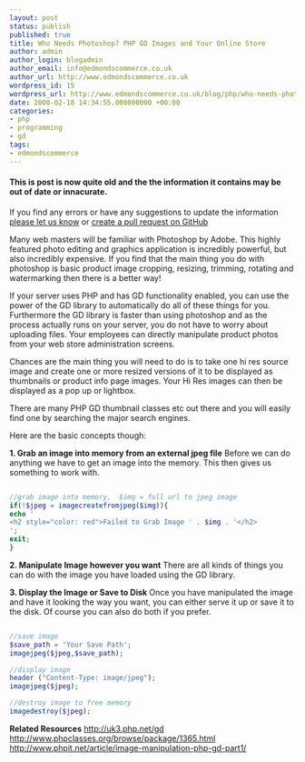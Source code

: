 ```yaml
---
layout: post
status: publish
published: true
title: Who Needs Photoshop? PHP GD Images and Your Online Store
author: admin
author_login: blogadmin
author_email: info@edmondscommerce.co.uk
author_url: http://www.edmondscommerce.co.uk
wordpress_id: 15
wordpress_url: http://www.edmondscommerce.co.uk/blog/php/who-needs-photoshop-php-gd-images-and-your-online-store/
date: 2008-02-18 14:34:55.000000000 +00:00
categories:
- php
- programming
- gd
tags:
- edmondscommerce
---
```

<div class="oldpost"><h4>This is post is now quite old and the the information it contains may be out of date or innacurate.</h4>
<p>
If you find any errors or have any suggestions to update the information <a href="http://edmondscommerce.github.io/contact-us/index.html">please let us know</a>
or <a href="https://github.com/edmondscommerce/edmondscommerce.github.io">create a pull request on GitHub</a>
</p>
</div>
Many web masters will be familiar with Photoshop by Adobe. This highly featured photo editing and graphics application is incredibly powerful, but also incredibly expensive. If you find that the main thing you do with photoshop is basic product image cropping, resizing, trimming, rotating and watermarking then there is a better way!

If your server uses PHP and has GD functionality enabled, you can use the power of the GD library to automatically do all of these things for you. Furthermore the GD library is faster than using photoshop and as the process actually runs on your server, you do not have to worry about uploading files. Your employees can directly manipulate product photos from your web store administration screens.

Chances are the main thing you will need to do is to take one hi res source image and create one or more resized versions of it to be displayed as thumbnails or product info page images. Your Hi Res images can then be displayed as a pop up or lightbox.

There are many PHP GD thumbnail classes etc out there and you will easily find one by searching the major search engines.

Here are the basic concepts though:

<strong>1. Grab an image into memory from an external jpeg file</strong>
Before we can do anything we have to get an image into the memory. This then gives us something to work with.
```php

//grab image into memory,  $img = full url to jpeg image
if(!$jpeg = imagecreatefromjpeg($img)){
echo '
<h2 style="color: red">Failed to Grab Image ' . $img . '</h2>
';
exit;
}

```

<strong>2. Manipulate Image however you want</strong>
There are all kinds of things you can do with the image you have loaded using the GD library.

<strong>3. Display the Image or Save to Disk</strong>
Once you have manipulated the image and have it looking the way you want, you can either serve it up or save it to the disk. Of course you can also do both if you prefer.
```php

//save image
$save_path = 'Your Save Path';
imagejpeg($jpeg,$save_path);

//display image
header ("Content-Type: image/jpeg");
imagejpeg($jpeg);

//destroy image to free memory
imagedestroy($jpeg);

```

<strong>Related Resources</strong>
<a href="http://uk3.php.net/gd" rel="nofollow">http://uk3.php.net/gd</a>
<a href="http://www.phpclasses.org/browse/package/1365.html" rel="nofollow">http://www.phpclasses.org/browse/package/1365.html</a>
<a href="http://www.phpit.net/article/image-manipulation-php-gd-part1/" rel="nofollow">http://www.phpit.net/article/image-manipulation-php-gd-part1/</a>
